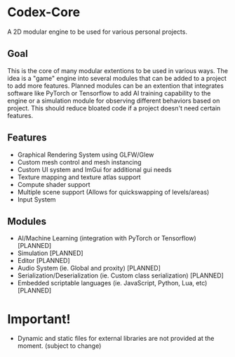 # Codex-Core

A 2D modular engine to be used for various personal projects.

## Goal

This is the core of many modular extentions to be used in various ways. The idea is a "game" engine into several modules that can be added to a project to add more features. Planned modules can be an extention that integrates software like PyTorch or Tensorflow to add AI training capability to the engine or a simulation module for observing different behaviors based on project. This should reduce bloated code if a project doesn't need certain features.

## Features

- Graphical Rendering System using GLFW/Glew
- Custom mesh control and mesh instancing
- Custom UI system and ImGui for additional gui needs
- Texture mapping and texture atlas support
- Compute shader support
- Multiple scene support (Allows for quickswapping of levels/areas)
- Input System

## Modules

- AI/Machine Learning (integration with PyTorch or Tensorflow) [PLANNED]
- Simulation [PLANNED]
- Editor [PLANNED]
- Audio System (ie. Global and proxity) [PLANNED]
- Serialization/Deserialization (ie. Custom class serialization) [PLANNED]
- Embedded scriptable languages (ie. JavaScript, Python, Lua, etc) [PLANNED]

# Important!
- Dynamic and static files for external libraries are not provided at the moment. (subject to change)
